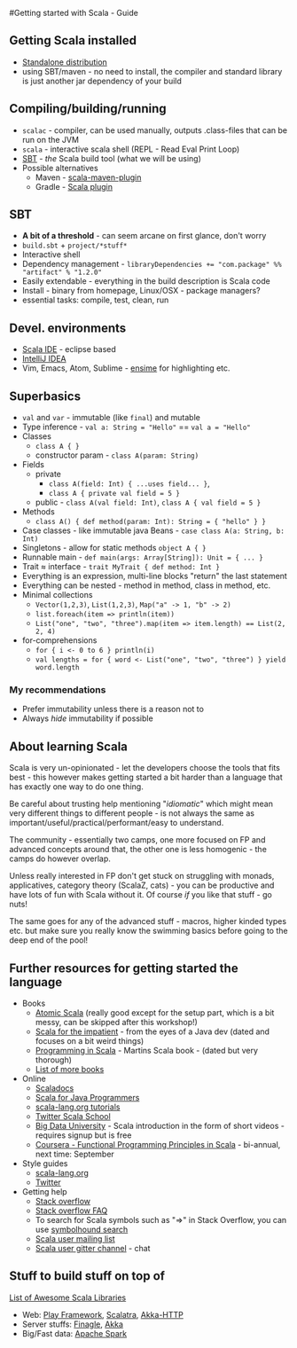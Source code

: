 #Getting started with Scala - Guide

## Getting Scala installed
* [Standalone distribution](http://www.scala-lang.org/download/)
* using SBT/maven - no need to install, the compiler and standard library is just another jar dependency of your build

## Compiling/building/running
* `scalac` - compiler, can be used manually, outputs .class-files that can be run on the JVM
* `scala` - interactive scala shell (REPL - Read Eval Print Loop)
* [SBT](http://www.scala-sbt.org) - _the_ Scala build tool (what we will be using)
* Possible alternatives
  * Maven - [scala-maven-plugin](http://davidb.github.io/scala-maven-plugin/)
  * Gradle - [Scala plugin](https://docs.gradle.org/current/userguide/scala_plugin.html)
  
## SBT
 * **A bit of a threshold** - can seem arcane on first glance, don't worry
 * `build.sbt` + `project/*stuff*`
 * Interactive shell
 * Dependency management - `libraryDependencies += "com.package" %% "artifact" % "1.2.0"`
 * Easily extendable - everything in the build description is Scala code
 * Install - binary from homepage, Linux/OSX - package managers?
 * essential tasks: compile, test, clean, run
 
## Devel. environments
 * [Scala IDE](http://scala-ide.org) - eclipse based
 * [IntelliJ IDEA](https://www.jetbrains.com/idea/)
 * Vim, Emacs, Atom, Sublime - [ensime](http://ensime.github.io) for highlighting etc.
 
## Superbasics
 * `val` and `var` - immutable (like `final`) and mutable
 * Type inference - `val a: String = "Hello"` == `val a = "Hello"`
 * Classes
   * `class A { }`
   * constructor param - `class A(param: String)`
 * Fields
   * private
     * `class A(field: Int) { ...uses field... }`, 
     * `class A { private val field = 5 }` 
   * public - `class A(val field: Int)`, `class A { val field = 5 }`
 * Methods 
   * `class A() { def method(param: Int): String = { "hello" } }` 
 * Case classes - like immutable java Beans - `case class A(a: String, b: Int)`
 * Singletons - allow for static methods `object A { }`
 * Runnable main - `def main(args: Array[String]): Unit = { ... }`
 * Trait ≈ interface - `trait MyTrait { def method: Int }`
 * Everything is an expression, multi-line blocks "return" the last statement
 * Everything can be nested - method in method, class in method, etc.
 * Minimal collections 
   * `Vector(1,2,3)`, `List(1,2,3)`, `Map("a" -> 1, "b" -> 2)`
   * `list.foreach(item => println(item))`
   * `List("one", "two", "three").map(item => item.length) == List(2, 2, 4)`
 * for-comprehensions
   * `for { i <- 0 to 6 } println(i)`
   * `val lengths = for { word <- List("one", "two", "three") } yield word.length`

### My recommendations

 * Prefer immutability unless there is a reason not to
 * Always *hide* immutability if possible 
 
## About learning Scala

Scala is very un-opinionated - let the developers choose the tools that fits best - this however makes getting started a bit harder than a language that has exactly one way to do one thing.

Be careful about trusting help mentioning "*idiomatic*" which might mean very different things to different people - is not always the same as important/useful/practical/performant/easy to understand.

The community - essentially two camps, one more focused on FP and advanced concepts around that, the other one is less homogenic - the camps do however overlap. 

Unless really interested in FP don't get stuck on struggling with monads, applicatives, category theory (ScalaZ, cats) - you can be productive and have lots of fun with Scala without it. Of course _if_ you like that stuff - go nuts!

The same goes for any of the advanced stuff - macros, higher kinded types etc. but make sure you really know the swimming basics before going to the deep end of the pool!
  
## Further resources for getting started the language
* Books
  * [Atomic Scala](http://www.atomicscala.com) (really good except for the setup part, which is a bit messy, can be skipped after this workshop!) 
  * [Scala for the impatient](http://www.horstmann.com/scala/index.html) - from the eyes of a Java dev (dated and focuses on a bit weird things)
  * [Programming in Scala](http://www.artima.com/shop/programming_in_scala_2ed) - Martins Scala book - (dated but very thorough)
  * [List of more books](http://www.scala-lang.org/documentation/books.html)
* Online
  * [Scaladocs](http://www.scala-lang.org/api/2.11.8/#package) 
  * [Scala for Java Programmers](http://docs.scala-lang.org/tutorials/scala-for-java-programmers.html)  
  * [scala-lang.org tutorials](http://docs.scala-lang.org/tutorials/)
  * [Twitter Scala School](https://twitter.github.io/scala_school/)
  * [Big Data University](http://bigdatauniversity.com/courses/scala-course/) - Scala introduction in the form of short videos - requires signup but is free
  * [Coursera - Functional Programming Principles in Scala](https://www.coursera.org/course/progfun) - bi-annual, next time: September
* Style guides
  * [scala-lang.org](http://docs.scala-lang.org/style/)
  * [Twitter](https://twitter.github.io/effectivescala/) 
* Getting help
  * [Stack overflow](http://stackoverflow.com)
  * [Stack overflow FAQ](http://stackoverflow.com/tags/scala/info)
  * To search for Scala symbols such as "=>" in Stack Overflow, you can use [symbolhound search](http://symbolhound.com/)
  * [Scala user mailing list](https://groups.google.com/forum/#!forum/scala-user)
  * [Scala user gitter channel](https://gitter.im/scala/scala) - chat
  
## Stuff to build stuff on top of

[List of Awesome Scala Libraries](https://github.com/lauris/awesome-scala)

* Web: [Play Framework](playframework.com), [Scalatra](http://www.scalatra.org), [Akka-HTTP](akka.io)
* Server stuffs: [Finagle](https://twitter.github.io/finagle/), [Akka](akka.io)
* Big/Fast data: [Apache Spark](http://spark.apache.org)
 

  
